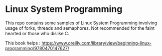 # Linux System Programming
This repo contains some samples of Linux System Programming involving usage of forks, threads and semaphores.
Not recommended for the faint hearted or those who dislike C.

This book helps : https://www.oreilly.com/library/view/beginning-linux-programming/9780470147627/
